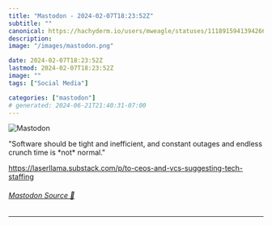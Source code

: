 ```yaml
---
title: "Mastodon - 2024-02-07T18:23:52Z"
subtitle: ""
canonical: https://hachyderm.io/users/mweagle/statuses/111891594139426679
description:
image: "/images/mastodon.png"

date: 2024-02-07T18:23:52Z
lastmod: 2024-02-07T18:23:52Z
image: ""
tags: ["Social Media"]

categories: ["mastodon"]
# generated: 2024-06-21T21:40:31-07:00
---
```

![Mastodon](/images/mastodon.png)

<p>&quot;Software should be tight and inefficient, and constant outages and endless crunch time is *not* normal.&quot;</p><p><a href="https://laserllama.substack.com/p/to-ceos-and-vcs-suggesting-tech-staffing" target="_blank" rel="nofollow noopener noreferrer" translate="no"><span class="invisible">https://</span><span class="ellipsis">laserllama.substack.com/p/to-c</span><span class="invisible">eos-and-vcs-suggesting-tech-staffing</span></a></p>


###### [Mastodon Source 🐘](https://hachyderm.io/@mweagle/111891594139426679)

___
